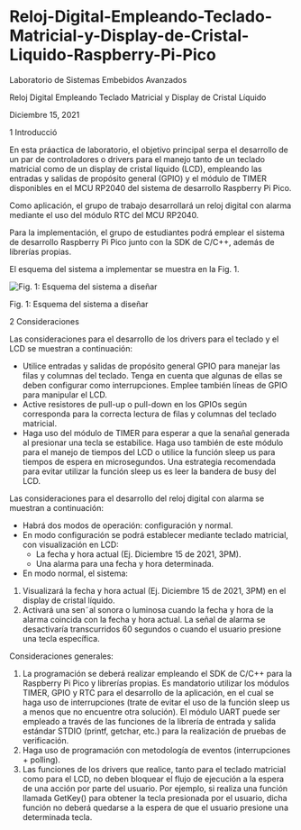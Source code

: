 # Reloj-Digital-Empleando-Teclado-Matricial-y-Display-de-Cristal-Liquido-Raspberry-Pi-Pico

Laboratorio de Sistemas Embebidos Avanzados

Reloj Digital Empleando Teclado Matricial y Display de Cristal Líquido

Diciembre 15, 2021

1  Introducció

En esta práactica de laboratorio, el objetivo principal serpa el desarrollo de un par de controladores o drivers para el manejo tanto de un teclado matricial como de un display de cristal líquido (LCD), empleando las entradas y salidas de propósito general (GPIO) y el módulo de TIMER disponibles en el MCU RP2040 del sistema de desarrollo Raspberry Pi Pico.

Como aplicación, el grupo de trabajo desarrollará un reloj digital con alarma mediante el uso del módulo RTC del MCU RP2040.

Para la implementación, el grupo de estudiantes podrá emplear el sistema de desarrollo Raspberry Pi Pico junto con la SDK de C/C++, además de librerías propias.

El esquema del sistema a implementar se muestra en la Fig. 1.

![](https://i.ibb.co/6rWKk3v/Aspose-Words-08b779c8-53a2-4a54-9156-d1203e8c79dd-002.png "Fig. 1: Esquema del sistema a diseñar")

Fig. 1: Esquema del sistema a diseñar

2  Consideraciones

Las consideraciones para el desarrollo de los drivers para el teclado y el LCD se muestran a continuación:

- Utilice entradas y salidas de propósito general GPIO para manejar las filas y columnas del teclado. Tenga en cuenta que algunas de ellas se deben configurar como interrupciones. Emplee también líneas de GPIO para manipular el LCD.
- Active resistores de pull-up o pull-down en los GPIOs según corresponda para la correcta lectura de filas y columnas del teclado matricial.
- Haga uso del módulo de TIMER para esperar a que la senañal generada al presionar una tecla se estabilice. Haga uso también de este módulo para el manejo de tiempos del LCD o utilice la función sleep us para tiempos de espera en microsegundos. Una estrategia recomendada para evitar utilizar la función sleep us es leer la bandera de busy del LCD.

Las consideraciones para el desarrollo del reloj digital con alarma se muestran a continuación:

- Habrá dos modos de operación: configuración y normal.
- En modo configuración se podrá establecer mediante teclado matricial, con visualización en LCD:
   * La fecha y hora actual (Ej. Diciembre 15 de 2021, 3PM).
   * Una alarma para una fecha y hora determinada.
- En modo normal, el sistema:
1) Visualizará la fecha y hora actual (Ej. Diciembre 15 de 2021, 3PM) en el display de cristal líquido.
2) Activará una sen˜al sonora o luminosa cuando la fecha y hora de la alarma coincida con la fecha y hora actual. La señal de alarma se desactivaría transcurridos 60 segundos o cuando el usuario presione una tecla específica.

Consideraciones generales:

1. La programación se deberá realizar empleando el SDK de C/C++ para la Raspberry Pi Pico y librerías propias. Es mandatorio utilizar los módulos TIMER, GPIO y RTC para el desarrollo de la aplicación, en el cual se haga uso de interrupciones (trate de evitar el uso de la función sleep us a menos que no encuentre otra solución). El módulo UART puede ser empleado a través de las funciones de la librería de entrada y salida estándar STDIO (printf, getchar, etc.) para la realización de pruebas de verificación.
2. Haga uso de programación con metodología de eventos (interrupciones + polling).
3. Las funciones de los drivers que realice, tanto para el teclado matricial como para el LCD, no deben bloquear el flujo de ejecución a la espera de una acción por parte del usuario. Por ejemplo, si realiza una función llamada GetKey() para obtener la tecla presionada por el usuario, dicha función no deberá quedarse a la espera de que el usuario presione una determinada tecla.
